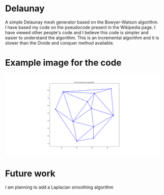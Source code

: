 # Delaunay
A simple Delaunay mesh generator based on the Bowyer-Watson algorithm. I have based my code on the pseudocode present in the Wikipedia page. I have viewed other people's code and I believe this code is simpler and easier to understand the algorithm. This is an incremental algorithm and it is slower than the Divide and conquer method available.

# Example image for the code
![](img_delaunay.png)

# Future work
I am planning to add a Laplacian smoothing algorithm 
